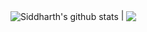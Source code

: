 <img align="center" src="https://readme-stats-itssidhere.vercel.app/api?username=itssidhere&show_icons=true&count_private=true&include_all_commits=true&theme=onedark&hide_border=true&rank_icon=github" alt="Siddharth's github stats" /> | <img align="center" src="https://readme-stats-itssidhere.vercel.app/api/top-langs/?username=itssidhere&layout=compact&theme=onedark&hide_border=true&count_private=true&include_all_commits=true" />

